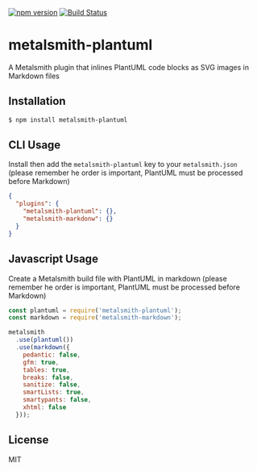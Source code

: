 [![npm version][npm-badge]][npm-link]
[![Build Status][travis-badge]][travis-link]

# metalsmith-plantuml

A Metalsmith plugin that inlines PlantUML code blocks as SVG images in Markdown files

## Installation

```bash
$ npm install metalsmith-plantuml
```

## CLI Usage

Install then add the `metalsmith-plantuml` key to your `metalsmith.json` (please remember he
order is important, PlantUML must be processed before Markdown)

```json
{
  "plugins": {
    "metalsmith-plantuml": {},
    "metalsmith-markdonw": {}
  }
}
```

## Javascript Usage

Create a Metalsmith build file with PlantUML in markdown (please remember he
order is important, PlantUML must be processed before Markdown)

```js
const plantuml = require('metalsmith-plantuml');
const markdown = require('metalsmith-markdown');

metalsmith
  .use(plantuml())
  .use(markdown({
    pedantic: false,
    gfm: true,
    tables: true,
    breaks: false,
    sanitize: false,
    smartLists: true,
    smartypants: false,
    xhtml: false
  }));
```

## License

MIT

[npm-badge]: https://badge.fury.io/js/metalsmith-plantuml.svg
[npm-link]: https://badge.fury.io/js/metalsmith-plantuml
[travis-badge]: https://travis-ci.org/agirorn/metalsmith-plantuml.svg?branch=master
[travis-link]: https://travis-ci.org/agirorn/metalsmith-plantuml
